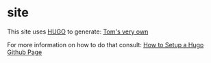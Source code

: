 # site
This site uses [HUGO](https://gohugo.io/) to generate: [Tom's very own](https://t-kl.github.io/)

For more information on how to do that consult: [How to Setup a Hugo Github Page](https://t-kl.github.io/posts/how-to-setup-a-hugo-github-page/)
